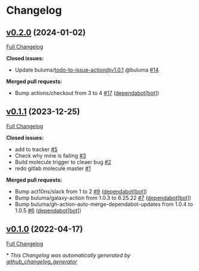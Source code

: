 # Changelog

## [v0.2.0](https://github.com/buluma/ansible-role-jira/tree/v0.2.0) (2024-01-02)

[Full Changelog](https://github.com/buluma/ansible-role-jira/compare/v0.1.1...v0.2.0)

**Closed issues:**

- Update buluma/todo-to-issue-action@v1.0.1 @buluma [\#14](https://github.com/buluma/ansible-role-jira/issues/14)

**Merged pull requests:**

- Bump actions/checkout from 3 to 4 [\#17](https://github.com/buluma/ansible-role-jira/pull/17) ([dependabot[bot]](https://github.com/apps/dependabot))

## [v0.1.1](https://github.com/buluma/ansible-role-jira/tree/v0.1.1) (2023-12-25)

[Full Changelog](https://github.com/buluma/ansible-role-jira/compare/v0.1.0...v0.1.1)

**Closed issues:**

- add to tracker [\#5](https://github.com/buluma/ansible-role-jira/issues/5)
- Check why mine is failing [\#3](https://github.com/buluma/ansible-role-jira/issues/3)
- Build molecule trigger to cleaer bug [\#2](https://github.com/buluma/ansible-role-jira/issues/2)
- redo gitlab molecule master [\#1](https://github.com/buluma/ansible-role-jira/issues/1)

**Merged pull requests:**

- Bump act10ns/slack from 1 to 2 [\#9](https://github.com/buluma/ansible-role-jira/pull/9) ([dependabot[bot]](https://github.com/apps/dependabot))
- Bump buluma/galaxy-action from 1.0.3 to 6.25.22 [\#7](https://github.com/buluma/ansible-role-jira/pull/7) ([dependabot[bot]](https://github.com/apps/dependabot))
- Bump buluma/gh-action-auto-merge-dependabot-updates from 1.0.4 to 1.0.5 [\#6](https://github.com/buluma/ansible-role-jira/pull/6) ([dependabot[bot]](https://github.com/apps/dependabot))

## [v0.1.0](https://github.com/buluma/ansible-role-jira/tree/v0.1.0) (2022-04-17)

[Full Changelog](https://github.com/buluma/ansible-role-jira/compare/0963b713331e979840764675f7c125aa4976df36...v0.1.0)



\* *This Changelog was automatically generated by [github_changelog_generator](https://github.com/github-changelog-generator/github-changelog-generator)*
